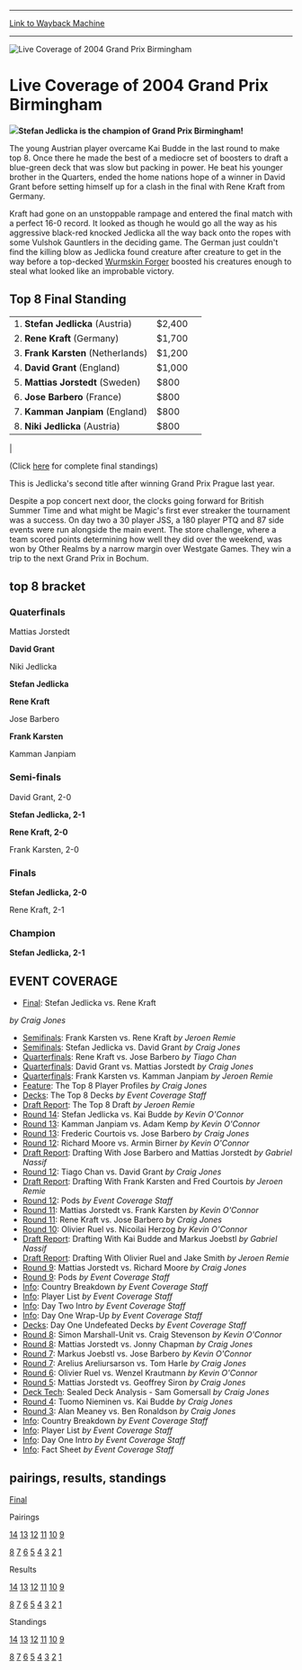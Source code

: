 
---
[Link to Wayback Machine](https://web.archive.org/web/20160228035928/http://magic.wizards.com/en/events/coverage/live-coverage-2004-grand-prix-birmingham)

[_metadata_:description]:- "Stefan Jedlicka is the champion of Grand Prix Birmingham!"
[_metadata_:generator]:- "Drupal 7 (http://drupal.org)"
[_metadata_:node]:- "535681"
[_metadata_:source]:- "div-block-system-main"
[_metadata_:title]:- "Live Coverage of 2004 Grand Prix Birmingham"
[_metadata_:wayback_capture_timestamp]:- "2016-02-28 03:59:28"
[_metadata_:wayback_raw_url]:- "https://web.archive.org/web/20160228035928id_/http://magic.wizards.com/en/events/coverage/live-coverage-2004-grand-prix-birmingham"
[_metadata_:wayback_url]:- "http://magic.wizards.com/en/events/coverage/live-coverage-2004-grand-prix-birmingham"
---







![Live Coverage of 2004 Grand Prix Birmingham](https://media.magic.wizards.com/images/banner/large_1_4.jpg)





Live Coverage of 2004 Grand Prix Birmingham
===========================================












![](https://media.magic.wizards.com/image_legacy_migration/sideboard/images/gpbir04/fin.jpg)**Stefan Jedlicka is the champion of Grand Prix Birmingham!**


The young Austrian player overcame Kai Budde in the last round to make top 8. Once there he made the best of a mediocre set of boosters to draft a blue-green deck that was slow but packing in power. He beat his younger brother in the Quarters, ended the home nations hope of a winner in David Grant before setting himself up for a clash in the final with Rene Kraft from Germany.


Kraft had gone on an unstoppable rampage and entered the final match with a perfect 16-0 record. It looked as though he would go all the way as his aggressive black-red knocked Jedlicka all the way back onto the ropes with some Vulshok Gauntlers in the deciding game. The German just couldn't find the killing blow as Jedlicka found creature after creature to get in the way before a top-decked [Wurmskin Forger](http://gatherer.wizards.com/Pages/Card/Details.aspx?name=Wurmskin+Forger) boosted his creatures enough to steal what looked like an improbable victory.




Top 8 Final Standing
--------------------




|  |  |  |
| --- | --- | --- |
| 1. **Stefan Jedlicka** (Austria) | $2,400 |
| 2. **Rene Kraft** (Germany) | $1,700 |
| 3. **Frank Karsten** (Netherlands) | $1,200 |
| 4. **David Grant** (England) | $1,000 |
| 5. **Mattias Jorstedt** (Sweden) | $800 |
| 6. **Jose Barbero** (France) | $800 |
| 7. **Kamman Janpiam** (England) | $800 |
| 8. **Niki Jedlicka** (Austria) | $800 |
|


(Click [here](/en/articles/archive/event-coverage/final-standings-2004-03-28) for complete final standings)


This is Jedlicka's second title after winning Grand Prix Prague last year.


Despite a pop concert next door, the clocks going forward for British Summer Time and what might be Magic's first ever streaker the tournament was a success. On day two a 30 player JSS, a 180 player PTQ and 87 side events were run alongside the main event. The store challenge, where a team scored points determining how well they did over the weekend, was won by Other Realms by a narrow margin over Westgate Games. They win a trip to the next Grand Prix in Bochum.



top 8 bracket
-------------





### Quaterfinals





Mattias Jorstedt




**David Grant**






Niki Jedlicka




**Stefan Jedlicka**






**Rene Kraft**




Jose Barbero






**Frank Karsten**




Kamman Janpiam







### Semi-finals





David Grant, 2-0




**Stefan Jedlicka, 2-1**






**Rene Kraft, 2-0**




Frank Karsten, 2-0







### Finals





**Stefan Jedlicka, 2-0**




Rene Kraft, 2-1







### Champion





**Stefan Jedlicka, 2-1**









EVENT COVERAGE
--------------




* [Final](/en/articles/archive/event-coverage/final-2004-03-28): Stefan Jedlicka vs. Rene Kraft

 *by Craig Jones*
* [Semifinals](/en/articles/archive/event-coverage/semifinals-2004-03-28-1): Frank Karsten vs. Rene Kraft
 *by Jeroen Remie*
* [Semifinals](/en/articles/archive/event-coverage/semifinals-2004-03-28): Stefan Jedlicka vs. David Grant
 *by Craig Jones*
* [Quarterfinals](/en/articles/archive/event-coverage/quarterfinals-2004-03-28-1): Rene Kraft vs. Jose Barbero
 *by Tiago Chan*
* [Quarterfinals](/en/articles/archive/event-coverage/quarterfinals-2004-03-28-0): David Grant vs. Mattias Jorstedt
 *by Craig Jones*
* [Quarterfinals](/en/articles/archive/event-coverage/quarterfinals-2004-03-28): Frank Karsten vs. Kamman Janpiam
 *by Jeroen Remie*
* [Feature](/en/articles/archive/event-coverage/feature-2004-03-28): The Top 8 Player Profiles
 *by Craig Jones*
* [Decks](/en/articles/archive/event-coverage/2004-grand-prix-birmingham-top-8-decks-2004-03-28): The Top 8 Decks
 *by Event Coverage Staff*
* [Draft Report](/en/articles/archive/event-coverage/draft-report-2004-03-28-3): The Top 8 Draft
 *by Jeroen Remie*
* [Round 14](/en/articles/archive/event-coverage/round-14-feature-match-2004-03-28): Stefan Jedlicka vs. Kai Budde
 *by Kevin O'Connor*
* [Round 13](/en/articles/archive/event-coverage/round-13-feature-match-2004-03-28-0): Kamman Janpiam vs. Adam Kemp
 *by Kevin O'Connor*
* [Round 13](/en/articles/archive/event-coverage/round-13-feature-match-2004-03-28): Frederic Courtois vs. Jose Barbero
 *by Craig Jones*
* [Round 12](/en/articles/archive/event-coverage/round-12-feature-match-2004-03-28-0): Richard Moore vs. Armin Birner
 *by Kevin O'Connor*
* [Draft Report](/en/articles/archive/event-coverage/draft-report-2004-03-28-2): Drafting With Jose Barbero and Mattias Jorstedt
 *by Gabriel Nassif*
* [Round 12](/en/articles/archive/event-coverage/round-12-feature-match-2004-03-28): Tiago Chan vs. David Grant
 *by Craig Jones*
* [Draft Report](/en/articles/archive/event-coverage/draft-report-2004-03-28-1): Drafting With Frank Karsten and Fred Courtois
 *by Jeroen Remie*
* [Round 12](/en/articles/archive/event-coverage/round-12-pods-2004-03-28): Pods
 *by Event Coverage Staff*
* [Round 11](/en/articles/archive/event-coverage/round-11-feature-match-2004-03-28-0): Mattias Jorstedt vs. Frank Karsten
 *by Kevin O'Connor*
* [Round 11](/en/articles/archive/event-coverage/round-11-feature-match-2004-03-28): Rene Kraft vs. Jose Barbero
 *by Craig Jones*
* [Round 10](/en/articles/archive/event-coverage/round-10-feature-match-2004-03-28): Olivier Ruel vs. Nicoilai Herzog
 *by Kevin O'Connor*
* [Draft Report](/en/articles/archive/event-coverage/draft-report-2004-03-28-0): Drafting With Kai Budde and Markus Joebstl
 *by Gabriel Nassif*
* [Draft Report](/en/articles/archive/event-coverage/draft-report-2004-03-28): Drafting With Olivier Ruel and Jake Smith
 *by Jeroen Remie*
* [Round 9](/en/articles/archive/event-coverage/round-9-feature-match-2004-03-28): Mattias Jorstedt vs. Richard Moore
 *by Craig Jones*
* [Round 9](/en/articles/archive/event-coverage/round-9-pods-2004-03-28): Pods
 *by Event Coverage Staff*
* [Info](/en/articles/archive/event-coverage/country-breakdown-2004-03-28): Country Breakdown
 *by Event Coverage Staff*
* [Info](/en/articles/archive/event-coverage/player-list-2004-03-28): Player List
 *by Event Coverage Staff*
* [Info](/en/articles/archive/event-coverage/day-two-introduction-2004-03-28): Day Two Intro
 *by Event Coverage Staff*
* [Info](/en/articles/archive/event-coverage/day-one-wrap-2004-03-28): Day One Wrap-Up
 *by Event Coverage Staff*
* [Decks](/en/articles/archive/event-coverage/decks-2004-03-27): Day One Undefeated Decks
 *by Event Coverage Staff*
* [Round 8](/en/articles/archive/event-coverage/round-8-feature-match-2004-03-27-0): Simon Marshall-Unit vs. Craig Stevenson
 *by Kevin O'Connor*
* [Round 8](/en/articles/archive/event-coverage/round-8-feature-match-2004-03-27): Mattias Jorstedt vs. Jonny Chapman
 *by Craig Jones*
* [Round 7](/en/articles/archive/event-coverage/round-7-feature-match-2004-03-27-0): Markus Joebstl vs. Jose Barbero
 *by Kevin O'Connor*
* [Round 7](/en/articles/archive/event-coverage/round-7-feature-match-2004-03-27): Arelius Areliursarson vs. Tom Harle
 *by Craig Jones*
* [Round 6](/en/articles/archive/event-coverage/round-6-feature-match-2004-03-27): Olivier Ruel vs. Wenzel Krautmann
 *by Kevin O'Connor*
* [Round 5](/en/articles/archive/event-coverage/round-5-feature-match-2004-03-27): Mattias Jorstedt vs. Geoffrey Siron
 *by Craig Jones*
* [Deck Tech](/en/articles/archive/event-coverage/deck-tech-2004-03-27): Sealed Deck Analysis - Sam Gomersall
 *by Craig Jones*
* [Round 4](/en/articles/archive/event-coverage/round-4-feature-match-2004-03-27): Tuomo Nieminen vs. Kai Budde
 *by Craig Jones*
* [Round 3](/en/articles/archive/event-coverage/round-3-feature-match-2004-03-27): Alan Meaney vs. Ben Ronaldson
 *by Craig Jones*
* [Info](/en/articles/archive/event-coverage/country-breakdown-2004-03-27): Country Breakdown
 *by Event Coverage Staff*
* [Info](/en/articles/archive/event-coverage/player-list-2004-03-27): Player List
 *by Event Coverage Staff*
* [Info](/en/articles/archive/event-coverage/day-one-introduction-2004-03-27): Day One Intro
 *by Event Coverage Staff*
* [Info](http://magic.wizards.com/en/articles/archive/feature/grand-prix-birmingham-2004-01-16): Fact Sheet
 *by Event Coverage Staff*



pairings, results, standings
----------------------------




[Final](/en/articles/archive/event-coverage/final-standings-2004-03-28)




Pairings


[14](/en/articles/archive/event-coverage/round-14-pairings-2004-03-28) [13](/en/articles/archive/event-coverage/round-13-pairings-2004-03-28) [12](/en/articles/archive/event-coverage/round-12-pairings-2004-03-28) [11](/en/articles/archive/event-coverage/round-11-pairings-2004-03-28) [10](/en/articles/archive/event-coverage/round-10-pairings-2004-03-28) [9](/en/articles/archive/event-coverage/round-9-pairings-2004-03-28)


[8](/en/articles/archive/event-coverage/round-8-pairings-2004-03-27) [7](/en/articles/archive/event-coverage/round-7-pairings-2004-03-27) [6](/en/articles/archive/event-coverage/round-6-pairings-2004-03-27) [5](/en/articles/archive/event-coverage/round-5-pairings-2004-03-27) [4](/en/articles/archive/event-coverage/round-4-pairings-2004-03-27) [3](/en/articles/archive/event-coverage/round-3-pairings-2004-03-27) [2](/en/articles/archive/event-coverage/round-2-pairings-2004-03-27) [1](/en/articles/archive/event-coverage/round-1-pairings-2004-03-27)




Results


[14](/en/articles/archive/event-coverage/round-14-results-2004-03-28) [13](/en/articles/archive/event-coverage/round-13-results-2004-03-28) [12](/en/articles/archive/event-coverage/round-12-results-2004-03-28) [11](/en/articles/archive/event-coverage/round-11-results-2004-03-28) [10](/en/articles/archive/event-coverage/round-10-results-2004-03-28) [9](/en/articles/archive/event-coverage/round-9-results-2004-03-28)


[8](/en/articles/archive/event-coverage/round-8-results-2004-03-27) [7](/en/articles/archive/event-coverage/round-7-results-2004-03-27) [6](/en/articles/archive/event-coverage/round-6-results-2004-03-27) [5](/en/articles/archive/event-coverage/round-5-results-2004-03-27) [4](/en/articles/archive/event-coverage/round-4-results-2004-03-27) [3](/en/articles/archive/event-coverage/round-3-results-2004-03-27) [2](/en/articles/archive/event-coverage/round-2-results-2004-03-27) [1](/en/articles/archive/event-coverage/round-1-results-2004-03-27)




Standings


[14](/en/articles/archive/event-coverage/round-14-standings-2004-03-28) [13](/en/articles/archive/event-coverage/round-13-standings-2004-03-28) [12](/en/articles/archive/event-coverage/round-12-standings-2004-03-28) [11](/en/articles/archive/event-coverage/round-11-standings-2004-03-28) [10](/en/articles/archive/event-coverage/round-10-standings-2004-03-28) [9](/en/articles/archive/event-coverage/round-9-standings-2004-03-28)


[8](/en/articles/archive/event-coverage/round-8-standings-2004-03-27) [7](/en/articles/archive/event-coverage/round-7-standings-2004-03-27) [6](/en/articles/archive/event-coverage/round-6-standings-2004-03-27) [5](/en/articles/archive/event-coverage/round-5-standings-2004-03-27) [4](/en/articles/archive/event-coverage/round-4-standings-2004-03-27) [3](/en/articles/archive/event-coverage/round-3-standings-2004-03-27) [2](/en/articles/archive/event-coverage/round-2-standings-2004-03-27) [1](/en/articles/archive/event-coverage/round-1-standings-2004-03-27)





 

